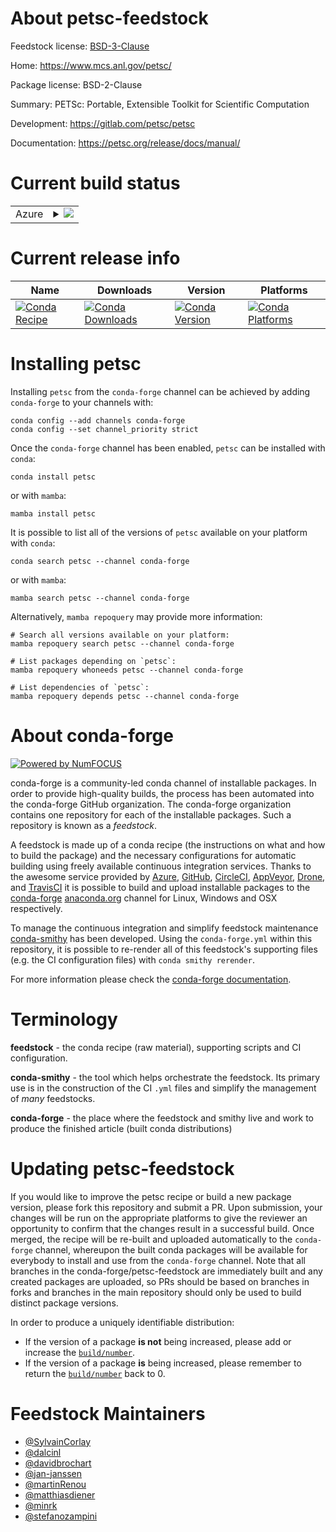 About petsc-feedstock
=====================

Feedstock license: [BSD-3-Clause](https://github.com/conda-forge/petsc-feedstock/blob/main/LICENSE.txt)

Home: https://www.mcs.anl.gov/petsc/

Package license: BSD-2-Clause

Summary: PETSc: Portable, Extensible Toolkit for Scientific Computation

Development: https://gitlab.com/petsc/petsc

Documentation: https://petsc.org/release/docs/manual/

Current build status
====================


<table>
    
  <tr>
    <td>Azure</td>
    <td>
      <details>
        <summary>
          <a href="https://dev.azure.com/conda-forge/feedstock-builds/_build/latest?definitionId=771&branchName=main">
            <img src="https://dev.azure.com/conda-forge/feedstock-builds/_apis/build/status/petsc-feedstock?branchName=main">
          </a>
        </summary>
        <table>
          <thead><tr><th>Variant</th><th>Status</th></tr></thead>
          <tbody><tr>
              <td>linux_64_c_compiler_version11cuda_compilernvcccuda_compiler_version11.8cxx_compiler_version11fortran_compiler_version11mpimpichscalarcomplex</td>
              <td>
                <a href="https://dev.azure.com/conda-forge/feedstock-builds/_build/latest?definitionId=771&branchName=main">
                  <img src="https://dev.azure.com/conda-forge/feedstock-builds/_apis/build/status/petsc-feedstock?branchName=main&jobName=linux&configuration=linux%20linux_64_c_compiler_version11cuda_compilernvcccuda_compiler_version11.8cxx_compiler_version11fortran_compiler_version11mpimpichscalarcomplex" alt="variant">
                </a>
              </td>
            </tr><tr>
              <td>linux_64_c_compiler_version11cuda_compilernvcccuda_compiler_version11.8cxx_compiler_version11fortran_compiler_version11mpimpichscalarreal</td>
              <td>
                <a href="https://dev.azure.com/conda-forge/feedstock-builds/_build/latest?definitionId=771&branchName=main">
                  <img src="https://dev.azure.com/conda-forge/feedstock-builds/_apis/build/status/petsc-feedstock?branchName=main&jobName=linux&configuration=linux%20linux_64_c_compiler_version11cuda_compilernvcccuda_compiler_version11.8cxx_compiler_version11fortran_compiler_version11mpimpichscalarreal" alt="variant">
                </a>
              </td>
            </tr><tr>
              <td>linux_64_c_compiler_version11cuda_compilernvcccuda_compiler_version11.8cxx_compiler_version11fortran_compiler_version11mpiopenmpiscalarcomplex</td>
              <td>
                <a href="https://dev.azure.com/conda-forge/feedstock-builds/_build/latest?definitionId=771&branchName=main">
                  <img src="https://dev.azure.com/conda-forge/feedstock-builds/_apis/build/status/petsc-feedstock?branchName=main&jobName=linux&configuration=linux%20linux_64_c_compiler_version11cuda_compilernvcccuda_compiler_version11.8cxx_compiler_version11fortran_compiler_version11mpiopenmpiscalarcomplex" alt="variant">
                </a>
              </td>
            </tr><tr>
              <td>linux_64_c_compiler_version11cuda_compilernvcccuda_compiler_version11.8cxx_compiler_version11fortran_compiler_version11mpiopenmpiscalarreal</td>
              <td>
                <a href="https://dev.azure.com/conda-forge/feedstock-builds/_build/latest?definitionId=771&branchName=main">
                  <img src="https://dev.azure.com/conda-forge/feedstock-builds/_apis/build/status/petsc-feedstock?branchName=main&jobName=linux&configuration=linux%20linux_64_c_compiler_version11cuda_compilernvcccuda_compiler_version11.8cxx_compiler_version11fortran_compiler_version11mpiopenmpiscalarreal" alt="variant">
                </a>
              </td>
            </tr><tr>
              <td>linux_64_c_compiler_version13cuda_compilerNonecuda_compiler_versionNonecxx_compiler_version13fortran_compiler_version13mpimpichscalarcomplex</td>
              <td>
                <a href="https://dev.azure.com/conda-forge/feedstock-builds/_build/latest?definitionId=771&branchName=main">
                  <img src="https://dev.azure.com/conda-forge/feedstock-builds/_apis/build/status/petsc-feedstock?branchName=main&jobName=linux&configuration=linux%20linux_64_c_compiler_version13cuda_compilerNonecuda_compiler_versionNonecxx_compiler_version13fortran_compiler_version13mpimpichscalarcomplex" alt="variant">
                </a>
              </td>
            </tr><tr>
              <td>linux_64_c_compiler_version13cuda_compilerNonecuda_compiler_versionNonecxx_compiler_version13fortran_compiler_version13mpimpichscalarreal</td>
              <td>
                <a href="https://dev.azure.com/conda-forge/feedstock-builds/_build/latest?definitionId=771&branchName=main">
                  <img src="https://dev.azure.com/conda-forge/feedstock-builds/_apis/build/status/petsc-feedstock?branchName=main&jobName=linux&configuration=linux%20linux_64_c_compiler_version13cuda_compilerNonecuda_compiler_versionNonecxx_compiler_version13fortran_compiler_version13mpimpichscalarreal" alt="variant">
                </a>
              </td>
            </tr><tr>
              <td>linux_64_c_compiler_version13cuda_compilerNonecuda_compiler_versionNonecxx_compiler_version13fortran_compiler_version13mpiopenmpiscalarcomplex</td>
              <td>
                <a href="https://dev.azure.com/conda-forge/feedstock-builds/_build/latest?definitionId=771&branchName=main">
                  <img src="https://dev.azure.com/conda-forge/feedstock-builds/_apis/build/status/petsc-feedstock?branchName=main&jobName=linux&configuration=linux%20linux_64_c_compiler_version13cuda_compilerNonecuda_compiler_versionNonecxx_compiler_version13fortran_compiler_version13mpiopenmpiscalarcomplex" alt="variant">
                </a>
              </td>
            </tr><tr>
              <td>linux_64_c_compiler_version13cuda_compilerNonecuda_compiler_versionNonecxx_compiler_version13fortran_compiler_version13mpiopenmpiscalarreal</td>
              <td>
                <a href="https://dev.azure.com/conda-forge/feedstock-builds/_build/latest?definitionId=771&branchName=main">
                  <img src="https://dev.azure.com/conda-forge/feedstock-builds/_apis/build/status/petsc-feedstock?branchName=main&jobName=linux&configuration=linux%20linux_64_c_compiler_version13cuda_compilerNonecuda_compiler_versionNonecxx_compiler_version13fortran_compiler_version13mpiopenmpiscalarreal" alt="variant">
                </a>
              </td>
            </tr><tr>
              <td>linux_64_c_compiler_version13cuda_compilercuda-nvcccuda_compiler_version12.6cxx_compiler_version13fortran_compiler_version13mpimpichscalarcomplex</td>
              <td>
                <a href="https://dev.azure.com/conda-forge/feedstock-builds/_build/latest?definitionId=771&branchName=main">
                  <img src="https://dev.azure.com/conda-forge/feedstock-builds/_apis/build/status/petsc-feedstock?branchName=main&jobName=linux&configuration=linux%20linux_64_c_compiler_version13cuda_compilercuda-nvcccuda_compiler_version12.6cxx_compiler_version13fortran_compiler_version13mpimpichscalarcomplex" alt="variant">
                </a>
              </td>
            </tr><tr>
              <td>linux_64_c_compiler_version13cuda_compilercuda-nvcccuda_compiler_version12.6cxx_compiler_version13fortran_compiler_version13mpimpichscalarreal</td>
              <td>
                <a href="https://dev.azure.com/conda-forge/feedstock-builds/_build/latest?definitionId=771&branchName=main">
                  <img src="https://dev.azure.com/conda-forge/feedstock-builds/_apis/build/status/petsc-feedstock?branchName=main&jobName=linux&configuration=linux%20linux_64_c_compiler_version13cuda_compilercuda-nvcccuda_compiler_version12.6cxx_compiler_version13fortran_compiler_version13mpimpichscalarreal" alt="variant">
                </a>
              </td>
            </tr><tr>
              <td>linux_64_c_compiler_version13cuda_compilercuda-nvcccuda_compiler_version12.6cxx_compiler_version13fortran_compiler_version13mpiopenmpiscalarcomplex</td>
              <td>
                <a href="https://dev.azure.com/conda-forge/feedstock-builds/_build/latest?definitionId=771&branchName=main">
                  <img src="https://dev.azure.com/conda-forge/feedstock-builds/_apis/build/status/petsc-feedstock?branchName=main&jobName=linux&configuration=linux%20linux_64_c_compiler_version13cuda_compilercuda-nvcccuda_compiler_version12.6cxx_compiler_version13fortran_compiler_version13mpiopenmpiscalarcomplex" alt="variant">
                </a>
              </td>
            </tr><tr>
              <td>linux_64_c_compiler_version13cuda_compilercuda-nvcccuda_compiler_version12.6cxx_compiler_version13fortran_compiler_version13mpiopenmpiscalarreal</td>
              <td>
                <a href="https://dev.azure.com/conda-forge/feedstock-builds/_build/latest?definitionId=771&branchName=main">
                  <img src="https://dev.azure.com/conda-forge/feedstock-builds/_apis/build/status/petsc-feedstock?branchName=main&jobName=linux&configuration=linux%20linux_64_c_compiler_version13cuda_compilercuda-nvcccuda_compiler_version12.6cxx_compiler_version13fortran_compiler_version13mpiopenmpiscalarreal" alt="variant">
                </a>
              </td>
            </tr><tr>
              <td>linux_aarch64_c_compiler_version11cuda_compilernvcccuda_compiler_version11.8cxx_compiler_version11fortran_compiler_version11mpimpichscalarcomplex</td>
              <td>
                <a href="https://dev.azure.com/conda-forge/feedstock-builds/_build/latest?definitionId=771&branchName=main">
                  <img src="https://dev.azure.com/conda-forge/feedstock-builds/_apis/build/status/petsc-feedstock?branchName=main&jobName=linux&configuration=linux%20linux_aarch64_c_compiler_version11cuda_compilernvcccuda_compiler_version11.8cxx_compiler_version11fortran_compiler_version11mpimpichscalarcomplex" alt="variant">
                </a>
              </td>
            </tr><tr>
              <td>linux_aarch64_c_compiler_version11cuda_compilernvcccuda_compiler_version11.8cxx_compiler_version11fortran_compiler_version11mpimpichscalarreal</td>
              <td>
                <a href="https://dev.azure.com/conda-forge/feedstock-builds/_build/latest?definitionId=771&branchName=main">
                  <img src="https://dev.azure.com/conda-forge/feedstock-builds/_apis/build/status/petsc-feedstock?branchName=main&jobName=linux&configuration=linux%20linux_aarch64_c_compiler_version11cuda_compilernvcccuda_compiler_version11.8cxx_compiler_version11fortran_compiler_version11mpimpichscalarreal" alt="variant">
                </a>
              </td>
            </tr><tr>
              <td>linux_aarch64_c_compiler_version11cuda_compilernvcccuda_compiler_version11.8cxx_compiler_version11fortran_compiler_version11mpiopenmpiscalarcomplex</td>
              <td>
                <a href="https://dev.azure.com/conda-forge/feedstock-builds/_build/latest?definitionId=771&branchName=main">
                  <img src="https://dev.azure.com/conda-forge/feedstock-builds/_apis/build/status/petsc-feedstock?branchName=main&jobName=linux&configuration=linux%20linux_aarch64_c_compiler_version11cuda_compilernvcccuda_compiler_version11.8cxx_compiler_version11fortran_compiler_version11mpiopenmpiscalarcomplex" alt="variant">
                </a>
              </td>
            </tr><tr>
              <td>linux_aarch64_c_compiler_version11cuda_compilernvcccuda_compiler_version11.8cxx_compiler_version11fortran_compiler_version11mpiopenmpiscalarreal</td>
              <td>
                <a href="https://dev.azure.com/conda-forge/feedstock-builds/_build/latest?definitionId=771&branchName=main">
                  <img src="https://dev.azure.com/conda-forge/feedstock-builds/_apis/build/status/petsc-feedstock?branchName=main&jobName=linux&configuration=linux%20linux_aarch64_c_compiler_version11cuda_compilernvcccuda_compiler_version11.8cxx_compiler_version11fortran_compiler_version11mpiopenmpiscalarreal" alt="variant">
                </a>
              </td>
            </tr><tr>
              <td>linux_aarch64_c_compiler_version13cuda_compilerNonecuda_compiler_versionNonecxx_compiler_version13fortran_compiler_version13mpimpichscalarcomplex</td>
              <td>
                <a href="https://dev.azure.com/conda-forge/feedstock-builds/_build/latest?definitionId=771&branchName=main">
                  <img src="https://dev.azure.com/conda-forge/feedstock-builds/_apis/build/status/petsc-feedstock?branchName=main&jobName=linux&configuration=linux%20linux_aarch64_c_compiler_version13cuda_compilerNonecuda_compiler_versionNonecxx_compiler_version13fortran_compiler_version13mpimpichscalarcomplex" alt="variant">
                </a>
              </td>
            </tr><tr>
              <td>linux_aarch64_c_compiler_version13cuda_compilerNonecuda_compiler_versionNonecxx_compiler_version13fortran_compiler_version13mpimpichscalarreal</td>
              <td>
                <a href="https://dev.azure.com/conda-forge/feedstock-builds/_build/latest?definitionId=771&branchName=main">
                  <img src="https://dev.azure.com/conda-forge/feedstock-builds/_apis/build/status/petsc-feedstock?branchName=main&jobName=linux&configuration=linux%20linux_aarch64_c_compiler_version13cuda_compilerNonecuda_compiler_versionNonecxx_compiler_version13fortran_compiler_version13mpimpichscalarreal" alt="variant">
                </a>
              </td>
            </tr><tr>
              <td>linux_aarch64_c_compiler_version13cuda_compilerNonecuda_compiler_versionNonecxx_compiler_version13fortran_compiler_version13mpiopenmpiscalarcomplex</td>
              <td>
                <a href="https://dev.azure.com/conda-forge/feedstock-builds/_build/latest?definitionId=771&branchName=main">
                  <img src="https://dev.azure.com/conda-forge/feedstock-builds/_apis/build/status/petsc-feedstock?branchName=main&jobName=linux&configuration=linux%20linux_aarch64_c_compiler_version13cuda_compilerNonecuda_compiler_versionNonecxx_compiler_version13fortran_compiler_version13mpiopenmpiscalarcomplex" alt="variant">
                </a>
              </td>
            </tr><tr>
              <td>linux_aarch64_c_compiler_version13cuda_compilerNonecuda_compiler_versionNonecxx_compiler_version13fortran_compiler_version13mpiopenmpiscalarreal</td>
              <td>
                <a href="https://dev.azure.com/conda-forge/feedstock-builds/_build/latest?definitionId=771&branchName=main">
                  <img src="https://dev.azure.com/conda-forge/feedstock-builds/_apis/build/status/petsc-feedstock?branchName=main&jobName=linux&configuration=linux%20linux_aarch64_c_compiler_version13cuda_compilerNonecuda_compiler_versionNonecxx_compiler_version13fortran_compiler_version13mpiopenmpiscalarreal" alt="variant">
                </a>
              </td>
            </tr><tr>
              <td>linux_aarch64_c_compiler_version13cuda_compilercuda-nvcccuda_compiler_version12.6cxx_compiler_version13fortran_compiler_version13mpimpichscalarcomplex</td>
              <td>
                <a href="https://dev.azure.com/conda-forge/feedstock-builds/_build/latest?definitionId=771&branchName=main">
                  <img src="https://dev.azure.com/conda-forge/feedstock-builds/_apis/build/status/petsc-feedstock?branchName=main&jobName=linux&configuration=linux%20linux_aarch64_c_compiler_version13cuda_compilercuda-nvcccuda_compiler_version12.6cxx_compiler_version13fortran_compiler_version13mpimpichscalarcomplex" alt="variant">
                </a>
              </td>
            </tr><tr>
              <td>linux_aarch64_c_compiler_version13cuda_compilercuda-nvcccuda_compiler_version12.6cxx_compiler_version13fortran_compiler_version13mpimpichscalarreal</td>
              <td>
                <a href="https://dev.azure.com/conda-forge/feedstock-builds/_build/latest?definitionId=771&branchName=main">
                  <img src="https://dev.azure.com/conda-forge/feedstock-builds/_apis/build/status/petsc-feedstock?branchName=main&jobName=linux&configuration=linux%20linux_aarch64_c_compiler_version13cuda_compilercuda-nvcccuda_compiler_version12.6cxx_compiler_version13fortran_compiler_version13mpimpichscalarreal" alt="variant">
                </a>
              </td>
            </tr><tr>
              <td>linux_aarch64_c_compiler_version13cuda_compilercuda-nvcccuda_compiler_version12.6cxx_compiler_version13fortran_compiler_version13mpiopenmpiscalarcomplex</td>
              <td>
                <a href="https://dev.azure.com/conda-forge/feedstock-builds/_build/latest?definitionId=771&branchName=main">
                  <img src="https://dev.azure.com/conda-forge/feedstock-builds/_apis/build/status/petsc-feedstock?branchName=main&jobName=linux&configuration=linux%20linux_aarch64_c_compiler_version13cuda_compilercuda-nvcccuda_compiler_version12.6cxx_compiler_version13fortran_compiler_version13mpiopenmpiscalarcomplex" alt="variant">
                </a>
              </td>
            </tr><tr>
              <td>linux_aarch64_c_compiler_version13cuda_compilercuda-nvcccuda_compiler_version12.6cxx_compiler_version13fortran_compiler_version13mpiopenmpiscalarreal</td>
              <td>
                <a href="https://dev.azure.com/conda-forge/feedstock-builds/_build/latest?definitionId=771&branchName=main">
                  <img src="https://dev.azure.com/conda-forge/feedstock-builds/_apis/build/status/petsc-feedstock?branchName=main&jobName=linux&configuration=linux%20linux_aarch64_c_compiler_version13cuda_compilercuda-nvcccuda_compiler_version12.6cxx_compiler_version13fortran_compiler_version13mpiopenmpiscalarreal" alt="variant">
                </a>
              </td>
            </tr><tr>
              <td>linux_ppc64le_c_compiler_version11cuda_compilernvcccuda_compiler_version11.8cxx_compiler_version11fortran_compiler_version11mpimpichscalarcomplex</td>
              <td>
                <a href="https://dev.azure.com/conda-forge/feedstock-builds/_build/latest?definitionId=771&branchName=main">
                  <img src="https://dev.azure.com/conda-forge/feedstock-builds/_apis/build/status/petsc-feedstock?branchName=main&jobName=linux&configuration=linux%20linux_ppc64le_c_compiler_version11cuda_compilernvcccuda_compiler_version11.8cxx_compiler_version11fortran_compiler_version11mpimpichscalarcomplex" alt="variant">
                </a>
              </td>
            </tr><tr>
              <td>linux_ppc64le_c_compiler_version11cuda_compilernvcccuda_compiler_version11.8cxx_compiler_version11fortran_compiler_version11mpimpichscalarreal</td>
              <td>
                <a href="https://dev.azure.com/conda-forge/feedstock-builds/_build/latest?definitionId=771&branchName=main">
                  <img src="https://dev.azure.com/conda-forge/feedstock-builds/_apis/build/status/petsc-feedstock?branchName=main&jobName=linux&configuration=linux%20linux_ppc64le_c_compiler_version11cuda_compilernvcccuda_compiler_version11.8cxx_compiler_version11fortran_compiler_version11mpimpichscalarreal" alt="variant">
                </a>
              </td>
            </tr><tr>
              <td>linux_ppc64le_c_compiler_version11cuda_compilernvcccuda_compiler_version11.8cxx_compiler_version11fortran_compiler_version11mpiopenmpiscalarcomplex</td>
              <td>
                <a href="https://dev.azure.com/conda-forge/feedstock-builds/_build/latest?definitionId=771&branchName=main">
                  <img src="https://dev.azure.com/conda-forge/feedstock-builds/_apis/build/status/petsc-feedstock?branchName=main&jobName=linux&configuration=linux%20linux_ppc64le_c_compiler_version11cuda_compilernvcccuda_compiler_version11.8cxx_compiler_version11fortran_compiler_version11mpiopenmpiscalarcomplex" alt="variant">
                </a>
              </td>
            </tr><tr>
              <td>linux_ppc64le_c_compiler_version11cuda_compilernvcccuda_compiler_version11.8cxx_compiler_version11fortran_compiler_version11mpiopenmpiscalarreal</td>
              <td>
                <a href="https://dev.azure.com/conda-forge/feedstock-builds/_build/latest?definitionId=771&branchName=main">
                  <img src="https://dev.azure.com/conda-forge/feedstock-builds/_apis/build/status/petsc-feedstock?branchName=main&jobName=linux&configuration=linux%20linux_ppc64le_c_compiler_version11cuda_compilernvcccuda_compiler_version11.8cxx_compiler_version11fortran_compiler_version11mpiopenmpiscalarreal" alt="variant">
                </a>
              </td>
            </tr><tr>
              <td>linux_ppc64le_c_compiler_version12cuda_compilercuda-nvcccuda_compiler_version12.4cxx_compiler_version12fortran_compiler_version12mpimpichscalarcomplex</td>
              <td>
                <a href="https://dev.azure.com/conda-forge/feedstock-builds/_build/latest?definitionId=771&branchName=main">
                  <img src="https://dev.azure.com/conda-forge/feedstock-builds/_apis/build/status/petsc-feedstock?branchName=main&jobName=linux&configuration=linux%20linux_ppc64le_c_compiler_version12cuda_compilercuda-nvcccuda_compiler_version12.4cxx_compiler_version12fortran_compiler_version12mpimpichscalarcomplex" alt="variant">
                </a>
              </td>
            </tr><tr>
              <td>linux_ppc64le_c_compiler_version12cuda_compilercuda-nvcccuda_compiler_version12.4cxx_compiler_version12fortran_compiler_version12mpimpichscalarreal</td>
              <td>
                <a href="https://dev.azure.com/conda-forge/feedstock-builds/_build/latest?definitionId=771&branchName=main">
                  <img src="https://dev.azure.com/conda-forge/feedstock-builds/_apis/build/status/petsc-feedstock?branchName=main&jobName=linux&configuration=linux%20linux_ppc64le_c_compiler_version12cuda_compilercuda-nvcccuda_compiler_version12.4cxx_compiler_version12fortran_compiler_version12mpimpichscalarreal" alt="variant">
                </a>
              </td>
            </tr><tr>
              <td>linux_ppc64le_c_compiler_version12cuda_compilercuda-nvcccuda_compiler_version12.4cxx_compiler_version12fortran_compiler_version12mpiopenmpiscalarcomplex</td>
              <td>
                <a href="https://dev.azure.com/conda-forge/feedstock-builds/_build/latest?definitionId=771&branchName=main">
                  <img src="https://dev.azure.com/conda-forge/feedstock-builds/_apis/build/status/petsc-feedstock?branchName=main&jobName=linux&configuration=linux%20linux_ppc64le_c_compiler_version12cuda_compilercuda-nvcccuda_compiler_version12.4cxx_compiler_version12fortran_compiler_version12mpiopenmpiscalarcomplex" alt="variant">
                </a>
              </td>
            </tr><tr>
              <td>linux_ppc64le_c_compiler_version12cuda_compilercuda-nvcccuda_compiler_version12.4cxx_compiler_version12fortran_compiler_version12mpiopenmpiscalarreal</td>
              <td>
                <a href="https://dev.azure.com/conda-forge/feedstock-builds/_build/latest?definitionId=771&branchName=main">
                  <img src="https://dev.azure.com/conda-forge/feedstock-builds/_apis/build/status/petsc-feedstock?branchName=main&jobName=linux&configuration=linux%20linux_ppc64le_c_compiler_version12cuda_compilercuda-nvcccuda_compiler_version12.4cxx_compiler_version12fortran_compiler_version12mpiopenmpiscalarreal" alt="variant">
                </a>
              </td>
            </tr><tr>
              <td>linux_ppc64le_c_compiler_version13cuda_compilerNonecuda_compiler_versionNonecxx_compiler_version13fortran_compiler_version13mpimpichscalarcomplex</td>
              <td>
                <a href="https://dev.azure.com/conda-forge/feedstock-builds/_build/latest?definitionId=771&branchName=main">
                  <img src="https://dev.azure.com/conda-forge/feedstock-builds/_apis/build/status/petsc-feedstock?branchName=main&jobName=linux&configuration=linux%20linux_ppc64le_c_compiler_version13cuda_compilerNonecuda_compiler_versionNonecxx_compiler_version13fortran_compiler_version13mpimpichscalarcomplex" alt="variant">
                </a>
              </td>
            </tr><tr>
              <td>linux_ppc64le_c_compiler_version13cuda_compilerNonecuda_compiler_versionNonecxx_compiler_version13fortran_compiler_version13mpimpichscalarreal</td>
              <td>
                <a href="https://dev.azure.com/conda-forge/feedstock-builds/_build/latest?definitionId=771&branchName=main">
                  <img src="https://dev.azure.com/conda-forge/feedstock-builds/_apis/build/status/petsc-feedstock?branchName=main&jobName=linux&configuration=linux%20linux_ppc64le_c_compiler_version13cuda_compilerNonecuda_compiler_versionNonecxx_compiler_version13fortran_compiler_version13mpimpichscalarreal" alt="variant">
                </a>
              </td>
            </tr><tr>
              <td>linux_ppc64le_c_compiler_version13cuda_compilerNonecuda_compiler_versionNonecxx_compiler_version13fortran_compiler_version13mpiopenmpiscalarcomplex</td>
              <td>
                <a href="https://dev.azure.com/conda-forge/feedstock-builds/_build/latest?definitionId=771&branchName=main">
                  <img src="https://dev.azure.com/conda-forge/feedstock-builds/_apis/build/status/petsc-feedstock?branchName=main&jobName=linux&configuration=linux%20linux_ppc64le_c_compiler_version13cuda_compilerNonecuda_compiler_versionNonecxx_compiler_version13fortran_compiler_version13mpiopenmpiscalarcomplex" alt="variant">
                </a>
              </td>
            </tr><tr>
              <td>linux_ppc64le_c_compiler_version13cuda_compilerNonecuda_compiler_versionNonecxx_compiler_version13fortran_compiler_version13mpiopenmpiscalarreal</td>
              <td>
                <a href="https://dev.azure.com/conda-forge/feedstock-builds/_build/latest?definitionId=771&branchName=main">
                  <img src="https://dev.azure.com/conda-forge/feedstock-builds/_apis/build/status/petsc-feedstock?branchName=main&jobName=linux&configuration=linux%20linux_ppc64le_c_compiler_version13cuda_compilerNonecuda_compiler_versionNonecxx_compiler_version13fortran_compiler_version13mpiopenmpiscalarreal" alt="variant">
                </a>
              </td>
            </tr><tr>
              <td>osx_64_mpimpichscalarcomplex</td>
              <td>
                <a href="https://dev.azure.com/conda-forge/feedstock-builds/_build/latest?definitionId=771&branchName=main">
                  <img src="https://dev.azure.com/conda-forge/feedstock-builds/_apis/build/status/petsc-feedstock?branchName=main&jobName=osx&configuration=osx%20osx_64_mpimpichscalarcomplex" alt="variant">
                </a>
              </td>
            </tr><tr>
              <td>osx_64_mpimpichscalarreal</td>
              <td>
                <a href="https://dev.azure.com/conda-forge/feedstock-builds/_build/latest?definitionId=771&branchName=main">
                  <img src="https://dev.azure.com/conda-forge/feedstock-builds/_apis/build/status/petsc-feedstock?branchName=main&jobName=osx&configuration=osx%20osx_64_mpimpichscalarreal" alt="variant">
                </a>
              </td>
            </tr><tr>
              <td>osx_64_mpiopenmpiscalarcomplex</td>
              <td>
                <a href="https://dev.azure.com/conda-forge/feedstock-builds/_build/latest?definitionId=771&branchName=main">
                  <img src="https://dev.azure.com/conda-forge/feedstock-builds/_apis/build/status/petsc-feedstock?branchName=main&jobName=osx&configuration=osx%20osx_64_mpiopenmpiscalarcomplex" alt="variant">
                </a>
              </td>
            </tr><tr>
              <td>osx_64_mpiopenmpiscalarreal</td>
              <td>
                <a href="https://dev.azure.com/conda-forge/feedstock-builds/_build/latest?definitionId=771&branchName=main">
                  <img src="https://dev.azure.com/conda-forge/feedstock-builds/_apis/build/status/petsc-feedstock?branchName=main&jobName=osx&configuration=osx%20osx_64_mpiopenmpiscalarreal" alt="variant">
                </a>
              </td>
            </tr><tr>
              <td>osx_arm64_mpimpichscalarcomplex</td>
              <td>
                <a href="https://dev.azure.com/conda-forge/feedstock-builds/_build/latest?definitionId=771&branchName=main">
                  <img src="https://dev.azure.com/conda-forge/feedstock-builds/_apis/build/status/petsc-feedstock?branchName=main&jobName=osx&configuration=osx%20osx_arm64_mpimpichscalarcomplex" alt="variant">
                </a>
              </td>
            </tr><tr>
              <td>osx_arm64_mpimpichscalarreal</td>
              <td>
                <a href="https://dev.azure.com/conda-forge/feedstock-builds/_build/latest?definitionId=771&branchName=main">
                  <img src="https://dev.azure.com/conda-forge/feedstock-builds/_apis/build/status/petsc-feedstock?branchName=main&jobName=osx&configuration=osx%20osx_arm64_mpimpichscalarreal" alt="variant">
                </a>
              </td>
            </tr><tr>
              <td>osx_arm64_mpiopenmpiscalarcomplex</td>
              <td>
                <a href="https://dev.azure.com/conda-forge/feedstock-builds/_build/latest?definitionId=771&branchName=main">
                  <img src="https://dev.azure.com/conda-forge/feedstock-builds/_apis/build/status/petsc-feedstock?branchName=main&jobName=osx&configuration=osx%20osx_arm64_mpiopenmpiscalarcomplex" alt="variant">
                </a>
              </td>
            </tr><tr>
              <td>osx_arm64_mpiopenmpiscalarreal</td>
              <td>
                <a href="https://dev.azure.com/conda-forge/feedstock-builds/_build/latest?definitionId=771&branchName=main">
                  <img src="https://dev.azure.com/conda-forge/feedstock-builds/_apis/build/status/petsc-feedstock?branchName=main&jobName=osx&configuration=osx%20osx_arm64_mpiopenmpiscalarreal" alt="variant">
                </a>
              </td>
            </tr>
          </tbody>
        </table>
      </details>
    </td>
  </tr>
</table>

Current release info
====================

| Name | Downloads | Version | Platforms |
| --- | --- | --- | --- |
| [![Conda Recipe](https://img.shields.io/badge/recipe-petsc-green.svg)](https://anaconda.org/conda-forge/petsc) | [![Conda Downloads](https://img.shields.io/conda/dn/conda-forge/petsc.svg)](https://anaconda.org/conda-forge/petsc) | [![Conda Version](https://img.shields.io/conda/vn/conda-forge/petsc.svg)](https://anaconda.org/conda-forge/petsc) | [![Conda Platforms](https://img.shields.io/conda/pn/conda-forge/petsc.svg)](https://anaconda.org/conda-forge/petsc) |

Installing petsc
================

Installing `petsc` from the `conda-forge` channel can be achieved by adding `conda-forge` to your channels with:

```
conda config --add channels conda-forge
conda config --set channel_priority strict
```

Once the `conda-forge` channel has been enabled, `petsc` can be installed with `conda`:

```
conda install petsc
```

or with `mamba`:

```
mamba install petsc
```

It is possible to list all of the versions of `petsc` available on your platform with `conda`:

```
conda search petsc --channel conda-forge
```

or with `mamba`:

```
mamba search petsc --channel conda-forge
```

Alternatively, `mamba repoquery` may provide more information:

```
# Search all versions available on your platform:
mamba repoquery search petsc --channel conda-forge

# List packages depending on `petsc`:
mamba repoquery whoneeds petsc --channel conda-forge

# List dependencies of `petsc`:
mamba repoquery depends petsc --channel conda-forge
```


About conda-forge
=================

[![Powered by
NumFOCUS](https://img.shields.io/badge/powered%20by-NumFOCUS-orange.svg?style=flat&colorA=E1523D&colorB=007D8A)](https://numfocus.org)

conda-forge is a community-led conda channel of installable packages.
In order to provide high-quality builds, the process has been automated into the
conda-forge GitHub organization. The conda-forge organization contains one repository
for each of the installable packages. Such a repository is known as a *feedstock*.

A feedstock is made up of a conda recipe (the instructions on what and how to build
the package) and the necessary configurations for automatic building using freely
available continuous integration services. Thanks to the awesome service provided by
[Azure](https://azure.microsoft.com/en-us/services/devops/), [GitHub](https://github.com/),
[CircleCI](https://circleci.com/), [AppVeyor](https://www.appveyor.com/),
[Drone](https://cloud.drone.io/welcome), and [TravisCI](https://travis-ci.com/)
it is possible to build and upload installable packages to the
[conda-forge](https://anaconda.org/conda-forge) [anaconda.org](https://anaconda.org/)
channel for Linux, Windows and OSX respectively.

To manage the continuous integration and simplify feedstock maintenance
[conda-smithy](https://github.com/conda-forge/conda-smithy) has been developed.
Using the ``conda-forge.yml`` within this repository, it is possible to re-render all of
this feedstock's supporting files (e.g. the CI configuration files) with ``conda smithy rerender``.

For more information please check the [conda-forge documentation](https://conda-forge.org/docs/).

Terminology
===========

**feedstock** - the conda recipe (raw material), supporting scripts and CI configuration.

**conda-smithy** - the tool which helps orchestrate the feedstock.
                   Its primary use is in the construction of the CI ``.yml`` files
                   and simplify the management of *many* feedstocks.

**conda-forge** - the place where the feedstock and smithy live and work to
                  produce the finished article (built conda distributions)


Updating petsc-feedstock
========================

If you would like to improve the petsc recipe or build a new
package version, please fork this repository and submit a PR. Upon submission,
your changes will be run on the appropriate platforms to give the reviewer an
opportunity to confirm that the changes result in a successful build. Once
merged, the recipe will be re-built and uploaded automatically to the
`conda-forge` channel, whereupon the built conda packages will be available for
everybody to install and use from the `conda-forge` channel.
Note that all branches in the conda-forge/petsc-feedstock are
immediately built and any created packages are uploaded, so PRs should be based
on branches in forks and branches in the main repository should only be used to
build distinct package versions.

In order to produce a uniquely identifiable distribution:
 * If the version of a package **is not** being increased, please add or increase
   the [``build/number``](https://docs.conda.io/projects/conda-build/en/latest/resources/define-metadata.html#build-number-and-string).
 * If the version of a package **is** being increased, please remember to return
   the [``build/number``](https://docs.conda.io/projects/conda-build/en/latest/resources/define-metadata.html#build-number-and-string)
   back to 0.

Feedstock Maintainers
=====================

* [@SylvainCorlay](https://github.com/SylvainCorlay/)
* [@dalcinl](https://github.com/dalcinl/)
* [@davidbrochart](https://github.com/davidbrochart/)
* [@jan-janssen](https://github.com/jan-janssen/)
* [@martinRenou](https://github.com/martinRenou/)
* [@matthiasdiener](https://github.com/matthiasdiener/)
* [@minrk](https://github.com/minrk/)
* [@stefanozampini](https://github.com/stefanozampini/)


<!-- dummy commit to enable rerendering -->

